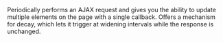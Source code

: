 Periodically performs an AJAX request and gives you the ability to update multiple elements on the page with a single callback. Offers a mechanism for decay, which lets it trigger at widening intervals while the response is unchanged.